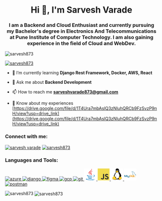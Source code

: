 <h1 align="center">Hi 👋, I'm Sarvesh Varade</h1>
<h3 align="center">I am a Backend and Cloud Enthusiast and currently pursuing my Bachelor's degree in Electronics And Telecommunications at Pune Institute of Computer Technology. I am also gaining experience in the field of Cloud and WebDev.</h3>

<p align="left"> <img src="https://komarev.com/ghpvc/?username=sarvesh873&label=Profile%20views&color=0e75b6&style=flat" alt="sarvesh873" /> </p>

<p align="left"> <a href="https://github.com/ryo-ma/github-profile-trophy"><img src="https://github-profile-trophy.vercel.app/?username=sarvesh873" alt="sarvesh873" /></a> </p>

- 🌱 I’m currently learning **Django Rest Framework, Docker, AWS, React**

- 💬 Ask me about **Backend Development**

- 📫 How to reach me **sarveshvarade873@gmail.com**

- 📄 Know about my experiences [https://drive.google.com/file/d/1T4Ura7mbAslQ3zNluhQRCb9FzSvzP9nH/view?usp=drive_link](https://drive.google.com/file/d/1T4Ura7mbAslQ3zNluhQRCb9FzSvzP9nH/view?usp=drive_link)

<h3 align="left">Connect with me:</h3>
<p align="left">
<a href="https://linkedin.com/in/sarvesh varade" target="blank"><img align="center" src="https://raw.githubusercontent.com/rahuldkjain/github-profile-readme-generator/master/src/images/icons/Social/linked-in-alt.svg" alt="sarvesh varade" height="30" width="40" /></a>
<a href="https://www.leetcode.com/sarvesh873" target="blank"><img align="center" src="https://raw.githubusercontent.com/rahuldkjain/github-profile-readme-generator/master/src/images/icons/Social/leet-code.svg" alt="sarvesh873" height="30" width="40" /></a>
</p>

<h3 align="left">Languages and Tools:</h3>
<p align="left"> <a href="https://azure.microsoft.com/en-in/" target="_blank" rel="noreferrer"> <img src="https://www.vectorlogo.zone/logos/microsoft_azure/microsoft_azure-icon.svg" alt="azure" width="40" height="40"/> </a> <a href="https://www.djangoproject.com/" target="_blank" rel="noreferrer"> <img src="https://cdn.worldvectorlogo.com/logos/django.svg" alt="django" width="40" height="40"/> </a> <a href="https://www.figma.com/" target="_blank" rel="noreferrer"> <img src="https://www.vectorlogo.zone/logos/figma/figma-icon.svg" alt="figma" width="40" height="40"/> </a> <a href="https://cloud.google.com" target="_blank" rel="noreferrer"> <img src="https://www.vectorlogo.zone/logos/google_cloud/google_cloud-icon.svg" alt="gcp" width="40" height="40"/> </a> <a href="https://git-scm.com/" target="_blank" rel="noreferrer"> <img src="https://www.vectorlogo.zone/logos/git-scm/git-scm-icon.svg" alt="git" width="40" height="40"/> </a> <a href="https://www.java.com" target="_blank" rel="noreferrer"> <img src="https://raw.githubusercontent.com/devicons/devicon/master/icons/java/java-original.svg" alt="java" width="40" height="40"/> </a> <a href="https://developer.mozilla.org/en-US/docs/Web/JavaScript" target="_blank" rel="noreferrer"> <img src="https://raw.githubusercontent.com/devicons/devicon/master/icons/javascript/javascript-original.svg" alt="javascript" width="40" height="40"/> </a> <a href="https://www.linux.org/" target="_blank" rel="noreferrer"> <img src="https://raw.githubusercontent.com/devicons/devicon/master/icons/linux/linux-original.svg" alt="linux" width="40" height="40"/> </a> <a href="https://www.mysql.com/" target="_blank" rel="noreferrer"> <img src="https://raw.githubusercontent.com/devicons/devicon/master/icons/mysql/mysql-original-wordmark.svg" alt="mysql" width="40" height="40"/> </a> <a href="https://postman.com" target="_blank" rel="noreferrer"> <img src="https://www.vectorlogo.zone/logos/getpostman/getpostman-icon.svg" alt="postman" width="40" height="40"/> </a> </p>

<p><img align="left" src="https://github-readme-stats.vercel.app/api/top-langs?username=sarvesh873&show_icons=true&locale=en&layout=compact" alt="sarvesh873" /></p>

<p>&nbsp;<img align="center" src="https://github-readme-stats.vercel.app/api?username=sarvesh873&show_icons=true&locale=en" alt="sarvesh873" /></p>
